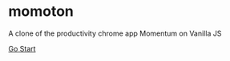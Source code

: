# momoton
A clone of the productivity chrome app Momentum on Vanilla JS

<a href="https://dlawlsdud0419.github.io/momoton/">Go Start</a>
